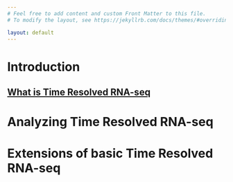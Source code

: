 ```yaml
---
# Feel free to add content and custom Front Matter to this file.
# To modify the layout, see https://jekyllrb.com/docs/themes/#overriding-theme-defaults

layout: default
---
```


# Introduction

## [What is Time Resolved RNA-seq](./intro_1_what_is_NRseq.markdown)

# Analyzing Time Resolved RNA-seq

# Extensions of basic Time Resolved RNA-seq


